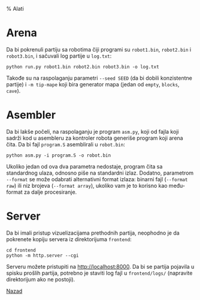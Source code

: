 % Alati

# Arena

Da bi pokrenuli partiju sa robotima čiji programi su `robot1.bin`,
`robot2.bin` i `robot3.bin`, i sačuvali log partije u `log.txt`:

~~~ {.bash}
python run.py robot1.bin robot2.bin robot3.bin -o log.txt
~~~

Takođe su na raspolaganju parametri `--seed SEED` (da bi dobili
konzistentne partije) i `-m tip-mape` koji bira generator mapa (jedan
od `empty`, `blocks`, `cave`).

# Asembler

Da bi lakše počeli, na raspolaganju je program `asm.py`, koji od fajla
koji sadrži kod u asembleru za kontroler robota generiše program koji
arena čita. Da bi fajl `program.S` asemblirali u `robot.bin`:

~~~ {.bash}
python asm.py -i program.S -o robot.bin
~~~

Ukoliko jedan od ova dva parametra nedostaje, program čita sa
standardnog ulaza, odnosno piše na standardni izlaz. Dodatno,
parametrom `--format` se može odabrati alternativni format izlaza:
binarni fajl (`--format raw`) ili niz brojeva (`--format array`),
ukoliko vam je to korisno kao među-format za dalje procesiranje.

# Server

Da bi imali pristup vizuelizacijama prethodnih partija, neophodno je
da pokrenete kopiju servera iz direktorijuma `frontend`:

~~~ {.bash}
cd frontend
python -m http.server --cgi
~~~

Serveru možete pristupiti na <http://localhost:8000>. Da bi se partija
pojavila u spisku prošlih partija, potrebno je staviti log fajl u
`frontend/logs/` (napravite direktorijum ako ne postoji).

[Nazad](../index.html)
